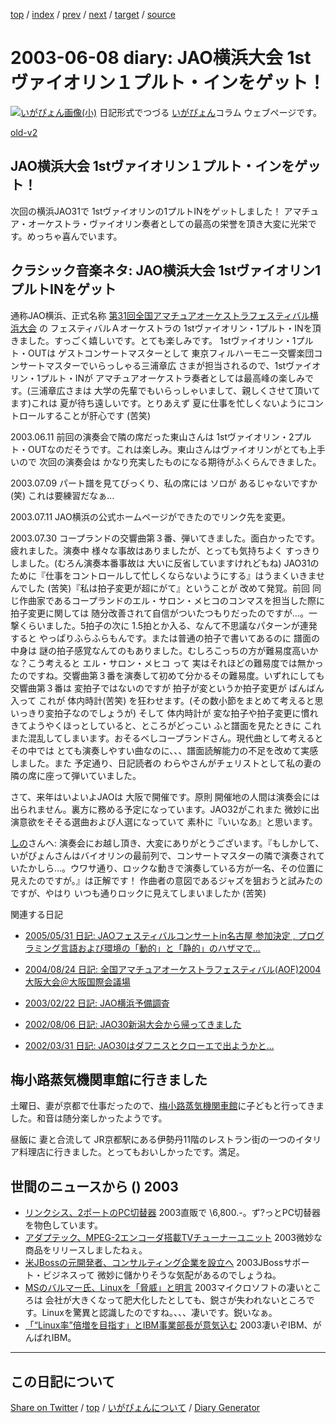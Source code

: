 [top](../index.html) 
 / [index](index.html) 
 / [prev](ig030606.html) 
 / [next](ig030609.html) 
 / [target](https://igapyon.github.io/diary/2003/ig030608.html) 
 / [source](https://github.com/igapyon/diary/blob/gh-pages/2003/ig030608.html.src.md) 

2003-06-08 diary: JAO横浜大会 1stヴァイオリン１プルト・インをゲット！
=====================================================================================================
[![いがぴょん画像(小)](https://igapyon.github.io/diary/images/iga200306s.jpg "いがぴょん")](https://igapyon.github.io/diary/memo/memoigapyon.html) 日記形式でつづる [いがぴょん](https://igapyon.github.io/diary/memo/memoigapyon.html)コラム ウェブページです。

[old-v2](ig030608-orig.html)

## JAO横浜大会 1stヴァイオリン１プルト・インをゲット！

次回の横浜JAO31で 1stヴァイオリンの1プルトINをゲットしました！ アマチュア・オーケストラ・ヴァイオリン奏者としての最高の栄誉を頂き大変に光栄です。めっちゃ喜んでいます。


## クラシック音楽ネタ: JAO横浜大会 1stヴァイオリン1プルトINをゲット

通称JAO横浜、正式名称 [第31回全国アマチュアオーケストラフェスティバル横浜大会](http://www.yokokyo.net/AOF2003/) の フェスティバルＡオーケストラの 1stヴァイオリン・1プルト・INを頂きました。すっごく嬉しいです。とても楽しみです。
1stヴァイオリン・1プルト・OUTは ゲストコンサートマスターとして 東京フィルハーモニー交響楽団コンサートマスターでいらっしゃる三浦章広 さまが担当されるので、1stヴァイオリン・1プルト・INが アマチュアオーケストラ奏者としては最高峰の楽しみです。(三浦章広さまは 大学の先輩でもいらっしゃいまして、親しくさせて頂いてます)これは 夏が待ち遠しいです。とりあえず 夏に仕事を忙しくないようにコントロールすることが肝心です
(苦笑)

2003.06.11 前回の演奏会で隣の席だった東山さんは 1stヴァイオリン・2プルト・OUTなのだそうです。これは楽しみ。東山さんはヴァイオリンがとても上手いので 次回の演奏会は かなり充実したものになる期待がふくらんできました。

2003.07.09 パート譜を見てびっくり、私の席には ソロが あるじゃないですか (笑) これは要練習だなぁ…

2003.07.11 JAO横浜の公式ホームページができたのでリンク先を変更。

2003.07.30 コープランドの交響曲第３番、弾いてきました。面白かったです。疲れました。演奏中 様々な事故はありましたが、とっても気持ちよく すっきりしました。(むろん演奏本番事故は 大いに反省していますけれどもね) JAO31のために『仕事をコントロールして忙しくならないようにする』はうまくいきませんでした (苦笑)『私は拍子変更が超にがて』ということが 改めて発覚。前回 同じ作曲家であるコープランドのエル・サロン・メヒコのコンマスを担当した際に拍子変更に関しては 随分改善されて自信がついたつもりだったのですが…。一撃くらいました。5拍子の次に
1.5拍とか入る、なんて不思議なパターンが連発すると  やっぱりふらふらもんです。または普通の拍子で書いてあるのに 譜面の中身は 謎の拍子感覚なんてのもありました。むしろこっちの方が難易度高いかな？こう考えると エル・サロン・メヒコ って 実はそれほどの難易度では無かったのですね。交響曲第３番を演奏して初めて分かるその難易度。いずれにしても 交響曲第３番は 変拍子ではないのですが 拍子が変というか拍子変更が ばんばん入って これが 体内時計(苦笑) を狂わせます。(その数小節をまとめて考えると思いっきり変拍子なのでしょうが) そして 体内時計が 変な拍子や拍子変更に慣れきてようやくほっとしていると、ところがどっこい ふと譜面を見たときに これまた混乱してしまいます。おそるべしコープランドさん。現代曲として考えると その中では とても演奏しやすい曲なのに、、、譜面読解能力の不足を改めて実感しました。また 予定通り、日記読者の わらやさんがチェリストとして私の妻の隣の席に座って弾いていました。

さて、来年はいよいよJAOは 大阪で開催です。原則 開催地の人間は演奏会には出られません。裏方に務める予定になっています。JAO32がこれまた 微妙に出演意欲をそそる選曲および人選になっていて 素朴に『いいなあ』と思います。

[しの](http://www.freedomcat.com/)さんへ: 演奏会にお越し頂き、大変にありがとうございます。『もしかして、いがぴょんさんはバイオリンの最前列で、コンサートマスターの隣で演奏されていたかしら…。ウワサ通り、ロックな動きで演奏している方が一名、その位置に見えたのですが。』は正解です！ 作曲者の意図であるジャズを狙おうと試みたのですが、やはり いつも通りロックに見えてしまいましたか
(苦笑)

関連する日記

* [2005/05/31 日記: JAOフェスティバルコンサートin名古屋 参加決定 , プログラミング言語および環境の「動的」と「静的」のハザマで…](../2005/ig050531.html)
  
* [2004/08/24 日記: 全国アマチュアオーケストラフェスティバル(AOF)2004大阪大会＠大阪国際会議場](../2004/ig040824.html)
  
* [2003/02/22 日記: JAO横浜予備調査](ig030222.html)
  
* [2002/08/06 日記: JAO30新潟大会から帰ってきました](../2002/ig020806.html)
  
* [2002/03/31 日記: JAO30はダフニスとクローエで出ようかと…](../2002/ig020331.html)

## 梅小路蒸気機関車館に行きました

土曜日、妻が京都で仕事だったので、[梅小路蒸気機関車館](http://www.mtm.or.jp/uslm/)に子どもと行ってきました。和音は随分楽しかったようです。

昼飯に 妻と合流して JR京都駅にある伊勢丹11階のレストラン街の一つのイタリア料理店に行きました。とってもおいしかったです。満足。

## 世間のニュースから () 2003

* [リンクシス、2ポートのPC切替器](http://www.zdnet.co.jp/news/0306/06/njbt_07.html)  2003直販で \6,800.-。ず?っとPC切替器を物色しています。
* [アダプテック、MPEG-2エンコーダ搭載TVチューナーユニット](http://www.zdnet.co.jp/news/0306/06/njbt_10.html)  2003微妙な商品をリリースしましたねぇ。
* [米JBossの元開発者、コンサルティング企業を設立へ](http://japan.cnet.com/news/ent/story/0,2000047623,20055055,00.htm)  2003JBossサポート・ビジネスって 微妙に儲かりそうな気配があるのでしょうね。
* [MSのバルマー氏、Linuxを「脅威」と明言](http://www.zdnet.co.jp/news/0306/05/ne00_ballmer.html)  2003マイクロソフトの凄いところは 会社が大きくなって肥大化したとしても、鋭さが失われないところです。Linuxを驚異と認識したのですね。、、、凄いです。鋭いなぁ。
* [「“Linux率”倍増を目指す」とIBM事業部長が意気込む](http://itpro.nikkeibp.co.jp/free/NC/NEWS/20030606/2/index.shtml)  2003凄いぞIBM、がんばれIBM。


----------------------------------------------------------------------------------------------------

## この日記について

[Share on Twitter](https://twitter.com/intent/tweet?hashtags=igapyon%2Cdiary%2C%E3%81%84%E3%81%8C%E3%81%B4%E3%82%87%E3%82%93&text=JAO%E6%A8%AA%E6%B5%9C%E5%A4%A7%E4%BC%9A+1st%E3%83%B4%E3%82%A1%E3%82%A4%E3%82%AA%E3%83%AA%E3%83%B3%EF%BC%91%E3%83%97%E3%83%AB%E3%83%88%E3%83%BB%E3%82%A4%E3%83%B3%E3%82%92%E3%82%B2%E3%83%83%E3%83%88%EF%BC%81&url=https%3A%2F%2Figapyon.github.io%2Fdiary%2F2003%2Fig030608.html) / [top](../index.html) / [いがぴょんについて](https://igapyon.github.io/diary/memo/memoigapyon.html) / [Diary Generator](https://github.com/igapyon/igapyonv3)
